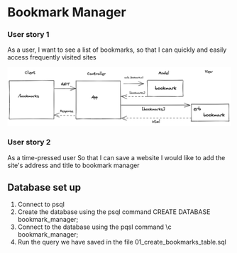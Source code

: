 # Bookmark Manager

 ### User story 1
As a user, I want to see a list of bookmarks, so that I can quickly and easily access frequently visited sites

<img src="domain-model.png">

### User story 2
As a time-pressed user
So that I can save a website
I would like to add the site's address and title to bookmark manager

## Database set up
1) Connect to psql
2) Create the database using the psql command CREATE DATABASE bookmark_manager;
3) Connect to the database using the pqsl command \c bookmark_manager;
4) Run the query we have saved in the file 01_create_bookmarks_table.sql
